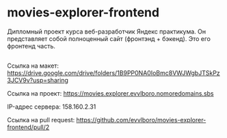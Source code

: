 # movies-explorer-frontend

Дипломный проект курса веб-разработчик Яндекс практикума. Он представляет собой полноценный сайт (фронтэнд + бэкенд). Это его фронтенд часть.

##
Ссылка на макет: https://drive.google.com/drive/folders/1B9PP0NA0IoBmc8VWJWgbJTSkPz3JCV9v?usp=sharing

Cсылка на проект: https://movies.explorer.evvlboro.nomoredomains.sbs

IP-адрес сервера: 158.160.2.31

Ссылка на pull request: https://github.com/evvlboro/movies-explorer-frontend/pull/2
